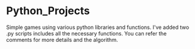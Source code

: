 # Python_Projects
Simple games using various python libraries and functions.
I've added two .py scripts includes all the necessary functions. 
You can refer the comments for more details and the algorithm.
